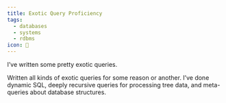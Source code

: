 ```yaml
---
title: Exotic Query Proficiency
tags:
  - databases
  - systems
  - rdbms
icon: 🔭
---
```

I’ve written some pretty exotic queries. 

Written all kinds of exotic queries for some reason or another. I’ve done dynamic SQL, deeply recursive queries for processing tree data, and meta-queries about database structures.